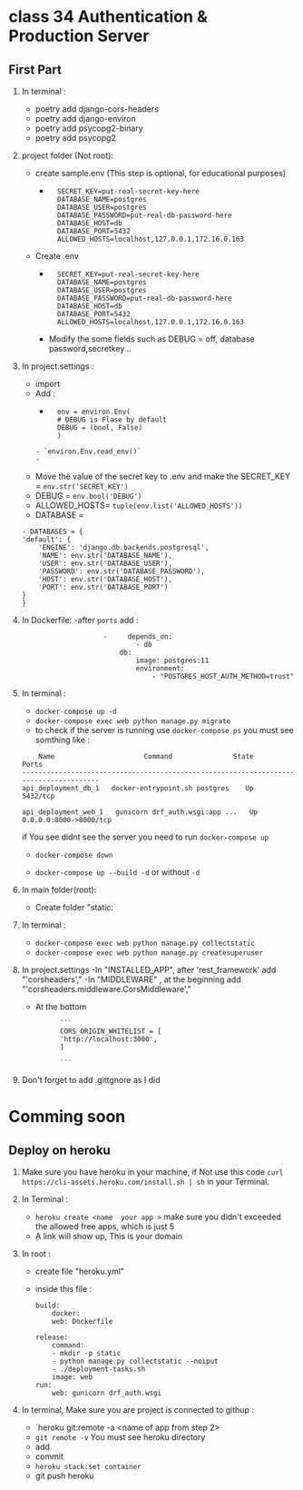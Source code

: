 # class 34 Authentication & Production Server

## First Part

1. In terminal :
    - poetry add django-cors-headers
    - poetry add django-environ
    - poetry add psycopg2-binary
    - poetry add psycopg2



2. project folder (Not root):

    - create sample.env (This step is optional, for educational purposes)

        - ```DEBUG=on
            SECRET_KEY=put-real-secret-key-here
            DATABASE_NAME=postgres
            DATABASE_USER=postgres
            DATABASE_PASSWORD=put-real-db-password-here
            DATABASE_HOST=db
            DATABASE_PORT=5432
            ALLOWED_HOSTS=localhost,127.0.0.1,172.16.0.163
            ```
    
    - Create .env

        - ```DEBUG=on
            SECRET_KEY=put-real-secret-key-here
            DATABASE_NAME=postgres
            DATABASE_USER=postgres
            DATABASE_PASSWORD=put-real-db-password-here
            DATABASE_HOST=db
            DATABASE_PORT=5432
            ALLOWED_HOSTS=localhost,127.0.0.1,172.16.0.163
            ```
        - Modify the some fields such as DEBUG = off, database password,secretkey ..

3. In project.settings : 
    - import
    - Add :
        - ```
            env = environ.Env(
            # DEBUG is Flase by default
            DEBUG = (bool, False)
            )
         ```
        - `environ.Env.read_env()`
        - 
    
    - Move the value of the secret key to .env and make the SECRET_KEY = `env.str('SECRET_KEY')`
    - DEBUG = `env.bool('DEBUG')`
    - ALLOWED_HOSTS= `tuple(env.list('ALLOWED_HOSTS'))`
    - DATABASE = 
    ```
    - DATABASES = {
    'default': {
        'ENGINE': 'django.db.backends.postgresql',
        'NAME': env.str('DATABASE_NAME'),
        'USER': env.str('DATABASE_USER'),
        'PASSWORD': env.str('DATABASE_PASSWORD'),
        'HOST': env.str('DATABASE_HOST'),
        'PORT': env.str('DATABASE_PORT')
    }
    }
    ```

4. In Dockerfile:
    -after `ports` add :
    ```
                        -     depends_on:
                                - db
                            db:
                                image: postgres:11
                                environment:
                                    - "POSTGRES_HOST_AUTH_METHOD=trust"
    ```
    
5. In terminal :
    - `docker-compose up -d`
    - `docker-compose exec web python manage.py migrate`
    - to check if the server is running use `docker-compose ps` you must see somthing like :
    ```
        Name                      Command               State           Ports
    --------------------------------------------------------------------------------------
    api_deployment_db_1   docker-entrypoint.sh postgres    Up      5432/tcp

    api_deployment_web_1   gunicorn drf_auth.wsgi:app ...   Up      0.0.0.0:8000->8000/tcp

    ```

    if You see didnt see the server you need to run `docker-compose up`
    - `docker-compose down`
    
    - `docker-compose up --build -d` or without `-d`

6. In main folder(root): 
    - Create folder "static:

7. In terminal :
    - `docker-compose exec web python manage.py collectstatic`
    - `docker-compose exec web python manage.py createsuperuser` 

8. In project.settings 
    -In "INSTALLED_APP", after 'rest_framework' add "'corsheaders',"
    -In "MIDDLEWARE" , at the beginning add "'corsheaders.middleware.CorsMiddleware',"
    - At the bottom 

                ```
                CORS_ORIGIN_WHITELIST = [
                'http://localhost:3000',
                ]

                ```
9. Don't forget to add .gittgnore as I did

# Comming soon

## Deploy on heroku 

1. Make sure you have heroku in your machine, if Not use this code `curl https://cli-assets.heroku.com/install.sh | sh` in your Terminal.
2. In Terminal :
    - `heroku create <name  your app >` make sure you didn't exceeded the allowed free apps, which is just 5
    - ِA link will show up, This is your domain
3. In root : 
    - create file "heroku.yml"
    - inside this file :

        ```
        build:
            docker:
            web: Dockerfile
            
        release:
            command:
            - mkdir -p static
            - python manage.py collectstatic --noiput
            - ./deployment-tasks.sh
            image: web
        run:
            web: gunicorn drf_auth.wsgi
        
        ```

4. In terminal, Make sure you are project is connected to githup :
    - `heroku git:remote -a <name of app from step 2>
    - `git remote -v` You must see heroku directory
    - add
    - commit
    - `heroku stack:set container`
    - git push heroku <branch>
